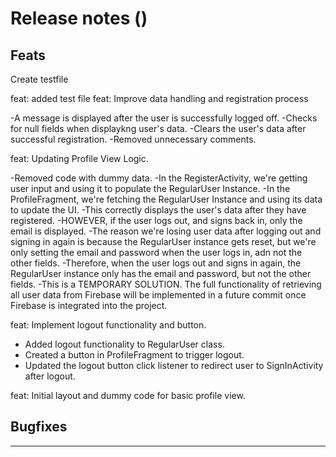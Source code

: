 # Release notes ()
## Feats
Create testfile

feat: added test file
feat: Improve data handling and registration process

-A message is displayed after the user is successfully logged off.
-Checks for null fields when displaykng user's data.
-Clears the user's data after successful registration.
-Removed unnecessary comments.

feat: Updating Profile View Logic.

-Removed code with dummy data.
-In the RegisterActivity, we're getting user input and using it to populate the RegularUser Instance.
-In the ProfileFragment, we're fetching the RegularUser Instance and using its data to update the UI.
-This correctly displays the user's data after they have registered.
-HOWEVER, if the user logs out, and signs back in, only the email is displayed.
-The reason we're losing user data after logging out and signing in again is because the RegularUser instance gets reset, but we're only setting the email and password when the user logs in, adn not the other fields.
 -Therefore, when the user logs out and signs in again, the RegularUser instance only has the email and password, but not the other fields.
 -This is a TEMPORARY SOLUTION. The full functionality of retrieving all user data from Firebase will be implemented in a future commit once Firebase is integrated into the project.

feat: Implement logout functionality and button.
- Added logout functionality to RegularUser class.
- Created a button in ProfileFragment to trigger logout.
- Updated the logout button click listener to redirect user to SignInActivity after logout.

feat: Initial layout and dummy code for basic profile view.


## Bugfixes

---
